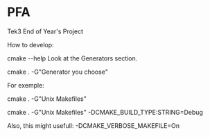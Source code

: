 PFA
===

Tek3 End of Year's Project

How to develop:

cmake --help
Look at the Generators section.

cmake . -G"Generator you choose"

For exemple:

cmake . -G"Unix Makefiles"

cmake . -G"Unix Makefiles" -DCMAKE_BUILD_TYPE:STRING=Debug

Also, this might usefull:
-DCMAKE_VERBOSE_MAKEFILE=On
